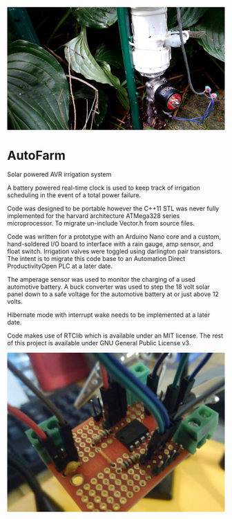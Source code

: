 <img src="https://raw.githubusercontent.com/nadir-it/AutoFarm/main/rain_gauge.jpg">

# AutoFarm
Solar powered AVR irrigation system

A battery powered real-time clock is used to keep track of irrigation scheduling in the event of a total power failure.

Code was designed to be portable however the C++11 STL was never fully implemented for the harvard architecture ATMega328 series microprocessor. To migrate un-include Vector.h from source files.

Code was written for a prototype with an Arduino Nano core and a custom, hand-soldered I/O board to interface with a rain gauge, amp sensor, and float switch. Irrigation valves were toggled using darlington pair transistors. The intent is to migrate this code base to an Automation Direct ProductivityOpen PLC at a later date.

The amperage sensor was used to monitor the charging of a used automotive battery. A buck converter was used to step the 18 volt solar panel down to a safe voltage for the automotive battery at or just above 12 volts.

Hibernate mode with interrupt wake needs to be implemented at a later date.

Code makes use of RTClib which is available under an MIT license. The rest of this project is available under GNU General Public License v3.

<img src="https://raw.githubusercontent.com/nadir-it/AutoFarm/main/OpAmp.JPG">
